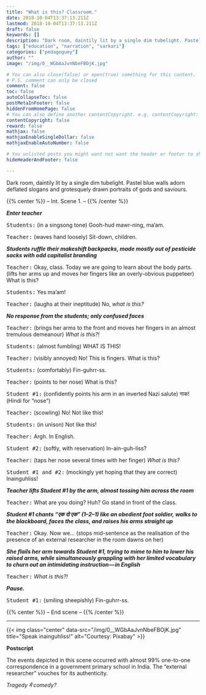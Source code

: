 ```yaml
---
title: "What is this? Classroom."
date: 2018-10-04T13:37:13.211Z
lastmod: 2018-10-04T13:37:13.211Z
draft: false
keywords: []
description: "Dark room, daintily lit by a single dim tubelight. Pastel blue walls adorn deflated slogans and grotesquely drawn portraits of gods and saviours."
tags: ["education", "narration", "sarkari"]
categories: ["pedagoguey"]
author: ""
image: "/img/0__WGbAaJvnNbeFBOjK.jpg"

# You can also close(false) or open(true) something for this content.
# P.S. comment can only be closed
comment: false
toc: false
autoCollapseToc: false
postMetaInFooter: false
hiddenFromHomePage: false
# You can also define another contentCopyright. e.g. contentCopyright: "This is another copyright."
contentCopyright: false
reward: false
mathjax: false
mathjaxEnableSingleDollar: false
mathjaxEnableAutoNumber: false

# You unlisted posts you might want not want the header or footer to show
hideHeaderAndFooter: false

---
```

Dark room, daintily lit by a single dim tubelight. Pastel blue walls adorn deflated slogans and grotesquely drawn portraits of gods and saviours.
<!--more-->
{{% center %}}
– Int. Scene 1. –
{{% /center %}}

**_Enter teacher_**

<kbd>Students:</kbd> (in a singsong tone) Gooh-hud mawr-ning, ma’am.

<kbd>Teacher:</kbd> (waves hand loosely) Sit-down, children.

**_Students ruffle their makeshift backpacks, made mostly out of pesticide sacks with odd capitalist branding_**

<kbd>Teacher:</kbd> Okay, class. Today we are going to learn about the body parts. (lifts her arms up and moves her fingers like an overly-obvious puppeteer) What is this?

<kbd>Students:</kbd> Yes ma’am!

<kbd>Teacher:</kbd> (laughs at their ineptitude) No, _what is this?_

**_No response from the students; only confused faces_**

<kbd>Teacher:</kbd> (brings her arms to the front and moves her fingers in an almost tremulous demeanour) _What is this?!_

<kbd>Students:</kbd> (almost fumbling) WHAT IS THIS!

<kbd>Teacher:</kbd> (visibly annoyed) No! This is fingers. What is this?

<kbd>Students:</kbd> (comfortably) Fin-guhrr-ss.

<kbd>Teacher:</kbd> (points to her nose) What is this?

<kbd>Student #1:</kbd> (confidently points his arm in an inverted Nazi salute) नाक! (Hindi for “nose”)

<kbd>Teacher:</kbd> (scowling) No! Not like this!

<kbd>Students:</kbd> (in unison) Not like this!

<kbd>Teacher:</kbd> Argh. In English.

<kbd>Student #2:</kbd> (softly, with reservation) In-ain-guh-liss?

<kbd>Teacher:</kbd> (taps her nose several times with her finger) _What is this?_

<kbd>Student #1 and #2:</kbd> (mockingly yet hoping that they are correct) Inainguhliss!

**_Teacher lifts Student #1 by the arm, almost tossing him across the room_**

<kbd>Teacher:</kbd> What are you doing? Huh? Go stand in front of the class.

**_Student #1 chants “एक दो एक” (1–2–1) like an obedient foot soldier, walks to the blackboard, faces the class, and raises his arms straight up_**

<kbd>Teacher:</kbd> Okay. Now we… (stops mid-sentence as the realisation of the presence of an external researcher in the room dawns on her)

**_She flails her arm towards Student #1, trying to mime to him to lower his raised arms, while simultaneously grappling with her limited vocabulary to churn out an intimidating instruction — in English_**

<kbd>Teacher:</kbd> _What is this?!_

**_Pause._**

<kbd>Student #1:</kbd> (smiling sheepishly) Fin-guhrr-ss.

{{% center %}}
– End scene –
{{% /center %}}

---

{{< img class="center" data-src="/img/0__WGbAaJvnNbeFBOjK.jpg" title="Speak inainguhliss!" alt="Courtesy: Pixabay" >}}

**Postscript**

The events depicted in this scene occurred with almost 99% one-to-one correspondence in a government primary school in India. The “external researcher” vouches for its authenticity. 

_Tragedy में comedy?_